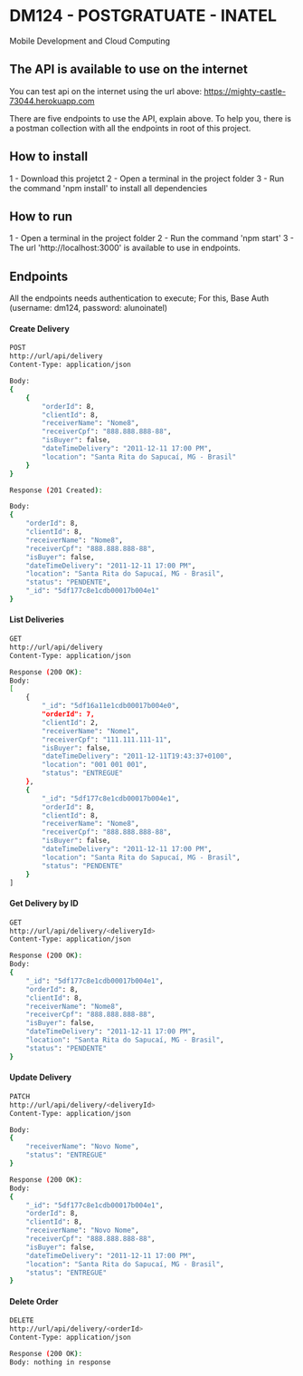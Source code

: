 # DM124 - POSTGRATUATE - INATEL
Mobile Development and Cloud Computing

## The API is available to use on the internet
You can test api on the internet using the url above:
https://mighty-castle-73044.herokuapp.com

There are five endpoints to use the API, explain above.
To help you, there is a postman collection with all the endpoints in root of this project.

## How to install

1 - Download this projetct
2 - Open a terminal in the project folder
3 - Run the command 'npm install' to install all dependencies

## How to run

1 - Open a terminal in the project folder
2 - Run the command 'npm start'
3 - The url 'http://localhost:3000' is available to use in endpoints.

## Endpoints

All the endpoints needs authentication to execute;
For this, Base Auth (username: dm124, password: alunoinatel)

#### Create Delivery

```bash
POST
http://url/api/delivery
Content-Type: application/json

Body:
{
	{
		"orderId": 8,
		"clientId": 8,
		"receiverName": "Nome8",
		"receiverCpf": "888.888.888-88",
		"isBuyer": false,
		"dateTimeDelivery": "2011-12-11 17:00 PM",
		"location": "Santa Rita do Sapucaí, MG - Brasil"
	}
}

Response (201 Created):

Body:
{
    "orderId": 8,
    "clientId": 8,
    "receiverName": "Nome8",
    "receiverCpf": "888.888.888-88",
    "isBuyer": false,
    "dateTimeDelivery": "2011-12-11 17:00 PM",
    "location": "Santa Rita do Sapucaí, MG - Brasil",
    "status": "PENDENTE",
    "_id": "5df177c8e1cdb00017b004e1"
}

```

#### List Deliveries
```bash
GET
http://url/api/delivery
Content-Type: application/json

Response (200 OK):
Body:
[
    {
        "_id": "5df16a11e1cdb00017b004e0",
        "orderId": 7,
        "clientId": 2,
        "receiverName": "Nome1",
        "receiverCpf": "111.111.111-11",
        "isBuyer": false,
        "dateTimeDelivery": "2011-12-11T19:43:37+0100",
        "location": "001 001 001",
        "status": "ENTREGUE"
    },
    {
        "_id": "5df177c8e1cdb00017b004e1",
        "orderId": 8,
        "clientId": 8,
        "receiverName": "Nome8",
        "receiverCpf": "888.888.888-88",
        "isBuyer": false,
        "dateTimeDelivery": "2011-12-11 17:00 PM",
        "location": "Santa Rita do Sapucaí, MG - Brasil",
        "status": "PENDENTE"
    }
]
```

#### Get Delivery by ID

```bash
GET
http://url/api/delivery/<deliveryId>
Content-Type: application/json

Response (200 OK):
Body:
{
	"_id": "5df177c8e1cdb00017b004e1",
	"orderId": 8,
	"clientId": 8,
	"receiverName": "Nome8",
	"receiverCpf": "888.888.888-88",
	"isBuyer": false,
	"dateTimeDelivery": "2011-12-11 17:00 PM",
	"location": "Santa Rita do Sapucaí, MG - Brasil",
	"status": "PENDENTE"
}
```

#### Update Delivery

```bash
PATCH
http://url/api/delivery/<deliveryId>
Content-Type: application/json

Body:
{
    "receiverName": "Novo Nome",
    "status": "ENTREGUE"
}

Response (200 OK):
Body:
{
	"_id": "5df177c8e1cdb00017b004e1",
	"orderId": 8,
	"clientId": 8,
	"receiverName": "Novo Nome",
	"receiverCpf": "888.888.888-88",
	"isBuyer": false,
	"dateTimeDelivery": "2011-12-11 17:00 PM",
	"location": "Santa Rita do Sapucaí, MG - Brasil",
	"status": "ENTREGUE"
}
```

#### Delete Order

```bash
DELETE
http://url/api/delivery/<orderId>
Content-Type: application/json

Response (200 OK):
Body: nothing in response

```
